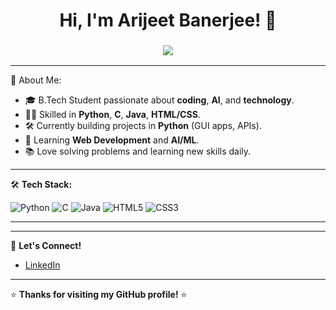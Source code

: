 <h1 align="center">
  Hi, I'm Arijeet Banerjee! 👋
</h1>

<h3 align="center">
  <a href="https://github.com/arijeetbanerjee" target="_blank">
    <img src="https://readme-typing-svg.herokuapp.com/?lines=Aspiring+Python+Developer;Tech+Enthusiast;Lifelong+Learner&center=true&width=500&height=45">
  </a>
</h3>

---

🌟 About Me:
- 🎓 B.Tech Student passionate about **coding**, **AI**, and **technology**.
- 👨‍💻 Skilled in **Python**, **C**, **Java**, **HTML/CSS**.
- 🛠️ Currently building projects in **Python** (GUI apps, APIs).
- 🌱 Learning **Web Development** and **AI/ML**.
- 📚 Love solving problems and learning new skills daily.

---

🛠️ **Tech Stack:**

![Python](https://img.shields.io/badge/Python-3776AB?style=for-the-badge&logo=python&logoColor=white)
![C](https://img.shields.io/badge/C-00599C?style=for-the-badge&logo=c&logoColor=white)
![Java](https://img.shields.io/badge/Java-ED8B00?style=for-the-badge&logo=java&logoColor=white)
![HTML5](https://img.shields.io/badge/HTML5-E34F26?style=for-the-badge&logo=html5&logoColor=white)
![CSS3](https://img.shields.io/badge/CSS3-1572B6?style=for-the-badge&logo=css3&logoColor=white)

---


---

💬 **Let's Connect!**
- [LinkedIn](www.linkedin.com/in/arijeet-banerjee-28325b31a) 


---

⭐ **Thanks for visiting my GitHub profile!** ⭐
